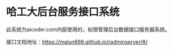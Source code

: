 # 哈工大后台服务接口系统

此系统为aicoder.com内部使用的，权限管理后台数据接口服务器系统。

接口文档地址：https://malun666.github.io/radminserver/#/